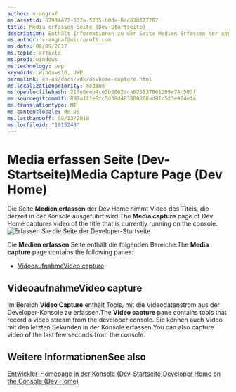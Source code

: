 ```yaml
---
author: v-angraf
ms.assetid: 67934477-337a-5235-b0de-8ac038177267
title: Media erfassen Seite (Dev-Startseite)
description: Enthält Informationen zu der Seite Medien Erfassen der app Dev-Startseite für Xbox ein.
ms.author: v-angraf@microsoft.com
ms.date: 08/09/2017
ms.topic: article
ms.prod: windows
ms.technology: uwp
keywords: Windows10, UWP
permalink: en-us/docs/xdk/devhome-capture.html
ms.localizationpriority: medium
ms.openlocfilehash: 21fe8eeb4ce3b5062aca625537061209e74c503f
ms.sourcegitcommit: 897a111e8fc5d38d483800288ad01c523e924ef4
ms.translationtype: MT
ms.contentlocale: de-DE
ms.lasthandoff: 08/13/2018
ms.locfileid: "1015248"
---
```

# <a name="media-capture-page-dev-home"></a><span data-ttu-id="04377-104">Media erfassen Seite (Dev-Startseite)</span><span class="sxs-lookup"><span data-stu-id="04377-104">Media Capture Page (Dev Home)</span></span>
   
  
<span data-ttu-id="04377-105">Die Seite **Medien erfassen** der Dev Home nimmt Video des Titels, die derzeit in der Konsole ausgeführt wird.</span><span class="sxs-lookup"><span data-stu-id="04377-105">The **Media capture** page of Dev Home captures video of the title that is currently running on the console.</span></span>   
 ![Erfassen Sie die Seite der Developer-Startseite](images/devhome_capture.png)   
  
<span data-ttu-id="04377-107">Die **Medien erfassen** Seite enthält die folgenden Bereiche:</span><span class="sxs-lookup"><span data-stu-id="04377-107">The **Media capture** page contains the following panes:</span></span>   
 
   *  [<span data-ttu-id="04377-108">Videoaufnahme</span><span class="sxs-lookup"><span data-stu-id="04377-108">Video capture</span></span>](#ID4EHB)  

 
<a id="ID4EHB"></a>

   

## <a name="video-capture"></a><span data-ttu-id="04377-109">Videoaufnahme</span><span class="sxs-lookup"><span data-stu-id="04377-109">Video capture</span></span>  
   
  
<span data-ttu-id="04377-110">Im Bereich **Video Capture** enthält Tools, mit die Videodatenstrom aus der Developer-Konsole zu erfassen.</span><span class="sxs-lookup"><span data-stu-id="04377-110">The **Video capture** pane contains tools that record a video stream from the developer console.</span></span> <span data-ttu-id="04377-111">Sie können auch Video mit den letzten Sekunden in der Konsole erfassen.</span><span class="sxs-lookup"><span data-stu-id="04377-111">You can also capture video of the last few seconds from the console.</span></span>   
  
<a id="ID4ERB"></a>

   

## <a name="see-also"></a><span data-ttu-id="04377-112">Weitere Informationen</span><span class="sxs-lookup"><span data-stu-id="04377-112">See also</span></span>  
 [<span data-ttu-id="04377-113">Entwickler-Homepage in der Konsole (Dev-Startseite)</span><span class="sxs-lookup"><span data-stu-id="04377-113">Developer Home on the Console (Dev Home)</span></span>](dev-home.md)

  